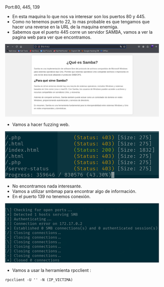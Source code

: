 Port:80, 445, 139

- En esta maquina lo que nos va interesar son los puertos 80  y 445. 
- Como no tenemos puerto 22, lo mas probable es que tengamos que hacer una reverse en la URL de la maquina enemiga.
- Sabemos que el puerto 445 corre un servidor SAMBA, vamos a ver la pagina web para ver que encontramos.

![](Ciberseguridad/Imagenes2/Pasted%20image%2020250328175620.png)

- Vamos a hacer fuzzing web.

![](Ciberseguridad/Imagenes2/Pasted%20image%2020250328175951.png)

- No encontramos nada interesante. 
- Vamos a utilizar smbmap para encontrar algo de información.
- En el puerto 139 no tenemos conexión.


![](Ciberseguridad/Imagenes2/Pasted%20image%2020250328180208.png)

- Vamos a usar la herramienta rpcclient :
```
rpcclient -U '' -N (IP_VICTIMA)
```
